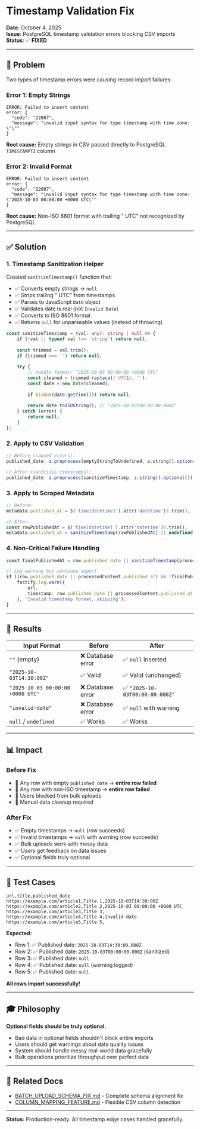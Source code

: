 # Timestamp Validation Fix

**Date**: October 4, 2025  
**Issue**: PostgreSQL timestamp validation errors blocking CSV imports  
**Status**: ✅ **FIXED**

---

## 🐛 Problem

Two types of timestamp errors were causing record import failures:

### Error 1: Empty Strings
```
ERROR: Failed to insert content
error: {
  "code": "22007",
  "message": "invalid input syntax for type timestamp with time zone: \"\""
}
```

**Root cause:** Empty strings in CSV passed directly to PostgreSQL `TIMESTAMPTZ` column

### Error 2: Invalid Format
```
ERROR: Failed to insert content
error: {
  "code": "22007",
  "message": "invalid input syntax for type timestamp with time zone: \"2025-10-03 00:00:00 +0000 UTC\""
}
```

**Root cause:** Non-ISO 8601 format with trailing " UTC" not recognized by PostgreSQL

---

## ✅ Solution

### 1. Timestamp Sanitization Helper

Created `sanitizeTimestamp()` function that:
- ✅ Converts empty strings → `null`
- ✅ Strips trailing " UTC" from timestamps
- ✅ Parses to JavaScript `Date` object
- ✅ Validates date is real (not `Invalid Date`)
- ✅ Converts to ISO 8601 format
- ✅ Returns `null` for unparseable values (instead of throwing)

```typescript
const sanitizeTimestamp = (val: any): string | null => {
    if (!val || typeof val !== 'string') return null;
    
    const trimmed = val.trim();
    if (trimmed === '') return null;
    
    try {
        // Handle format: "2025-10-03 00:00:00 +0000 UTC"
        const cleaned = trimmed.replace(/ UTC$/, '');
        const date = new Date(cleaned);
        
        if (isNaN(date.getTime())) return null;
        
        return date.toISOString(); // "2025-10-03T00:00:00.000Z"
    } catch (error) {
        return null;
    }
};
```

### 2. Apply to CSV Validation

```typescript
// Before (caused errors):
published_date: z.preprocess(emptyStringToUndefined, z.string().optional())

// After (sanitizes timestamps):
published_date: z.preprocess(sanitizeTimestamp, z.string().optional())
```

### 3. Apply to Scraped Metadata

```typescript
// Before:
metadata.published_at = $('time[datetime]').attr('datetime')?.trim();

// After:
const rawPublishedAt = $('time[datetime]').attr('datetime')?.trim();
metadata.published_at = sanitizeTimestamp(rawPublishedAt) || undefined;
```

### 4. Non-Critical Failure Handling

```typescript
const finalPublishedAt = row.published_date || sanitizeTimestamp(processedContent.published_at);

// Log warning but continue import
if ((row.published_date || processedContent.published_at) && !finalPublishedAt) {
    fastify.log.warn({ 
        url, 
        timestamp: row.published_date || processedContent.published_at 
    }, 'Invalid timestamp format, skipping');
}
```

---

## 🎯 Results

| Input Format | Before | After |
|--------------|--------|-------|
| `""` (empty) | ❌ Database error | ✅ `null` inserted |
| `"2025-10-03T14:30:00Z"` | ✅ Valid | ✅ Valid (unchanged) |
| `"2025-10-03 00:00:00 +0000 UTC"` | ❌ Database error | ✅ `"2025-10-03T00:00:00.000Z"` |
| `"invalid-date"` | ❌ Database error | ✅ `null` with warning |
| `null` / `undefined` | ✅ Works | ✅ Works |

---

## 📊 Impact

### Before Fix
- 🚫 Any row with empty `published_date` → **entire row failed**
- 🚫 Any row with non-ISO timestamp → **entire row failed**
- 🚫 Users blocked from bulk uploads
- 🚫 Manual data cleanup required

### After Fix
- ✅ Empty timestamps → `null` (row succeeds)
- ✅ Invalid timestamps → `null` with warning (row succeeds)
- ✅ Bulk uploads work with messy data
- ✅ Users get feedback on data issues
- ✅ Optional fields truly optional

---

## 🧪 Test Cases

```csv
url,title,published_date
https://example.com/article1,Title 1,2025-10-03T14:30:00Z
https://example.com/article2,Title 2,2025-10-03 00:00:00 +0000 UTC
https://example.com/article3,Title 3,
https://example.com/article4,Title 4,invalid-date
https://example.com/article5,Title 5,
```

**Expected:**
- Row 1: ✅ Published date: `2025-10-03T14:30:00.000Z`
- Row 2: ✅ Published date: `2025-10-03T00:00:00.000Z` (sanitized)
- Row 3: ✅ Published date: `null`
- Row 4: ✅ Published date: `null` (warning logged)
- Row 5: ✅ Published date: `null`

**All rows import successfully!**

---

## 🎓 Philosophy

**Optional fields should be truly optional.**

- Bad data in optional fields shouldn't block entire imports
- Users should get warnings about data quality issues
- System should handle messy real-world data gracefully
- Bulk operations prioritize throughput over perfect data

---

## 🔗 Related Docs

- [BATCH_UPLOAD_SCHEMA_FIX.md](./BATCH_UPLOAD_SCHEMA_FIX.md) - Complete schema alignment fix
- [COLUMN_MAPPING_FEATURE.md](./COLUMN_MAPPING_FEATURE.md) - Flexible CSV column detection

---

**Status:** Production-ready. All timestamp edge cases handled gracefully.

